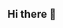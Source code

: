 ## Hi there 👋

<!--
**Zaener/Zaener** is a ✨ _special_ ✨ repository because its `README.md` (this file) appears on your GitHub profile.

Here are some ideas to get you started:

- 🔭 I’m currently working on ... locally hosting AI 
- 🌱 I’m currently learning ... how to code and become better acquainted with computer science
- 👯 I’m looking to collaborate on ... projects with lots of guidance 
- 🤔 I’m looking for help with ... not making a mess of everything on VS code
- 💬 Ask me about ... anything 
- 📫 How to reach me: ... zaenrodriguez@gmail.com  
- 😄 Pronouns: ... He/Him, but ill never be him
- ⚡ Fun fact: ... Born deaf in my left ear
-->
